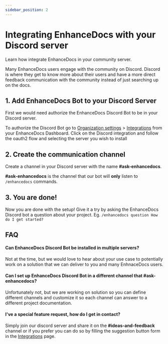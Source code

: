 ```yaml
---
sidebar_position: 2
---
```


# Integrating EnhanceDocs with your Discord server

Learn how integrate EnhanceDocs in your community server.

Many EnhanceDocs users engage with the community on Discord. Discord is where they get to know more about their users
and have a more direct feedback communication with the community instead of just searching up on the docs.

## 1. Add EnhanceDocs Bot to your Discord Server

First we would need authorize the EnhanceDocs Discord Bot to be in your Discord server.

To authorize the Discord Bot go to [Organization settings](https://app.enhancedocs.com/settings) > [Integrations](https://app.enhancedocs.com/settings/integrations)
from your EnhanceDocs Dashboard. Click on the Discord integration and follow the oauth2 flow and selecting the server you wish to install

## 2. Create the communication channel

Create a channel in your Discord server with the name **#ask-enhancedocs**.

**#ask-enhancedocs** is the channel that our bot will **only** listen to `/enhancedocs` commands.

## 3. You are done!

Now you are done with the setup! Give it a try by asking the EnhanceDocs Discord bot a question about your project.
Eg. `/enhancedocs question How do I get started?`

## FAQ

#### Can EnhanceDocs Discord Bot be installed in multiple servers?

Not at the time, but we would love to hear about your use case to potentially work on a solution that we can deliver to you and many EnhnaceDocs users.

#### Can I set up EnhanceDocs Discord Bot in a different channel that #ask-enhancedocs?

Unfortunately not, but we are working on solution so you can define different channels and customize it so each channel can answer to a different project documentation.


#### I've a special feature request, how do I get in contact?

Simply join our discord server and share it on the **#ideas-and-feedback** channel or if you prefer you can do so by filling
the suggestion button form in the [Integrations](https://app.enhancedocs.com/settings/integrations) page.
